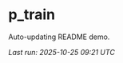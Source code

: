 # p_train

Auto-updating README demo.

<!--START_SECTION:status-->
_Last run: 2025-10-25 09:21 UTC_
<!--END_SECTION:status-->

































































































































































































































































































































































































































































































































































































































































































































































































































































































































































































































































































































































































































































































































































































































































